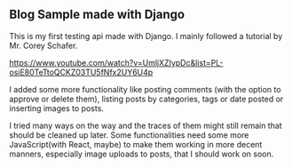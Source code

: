 ## Blog Sample made with Django

This is my first testing api made with Django. I mainly followed a tutorial by Mr. Corey Schafer.

https://www.youtube.com/watch?v=UmljXZIypDc&list=PL-osiE80TeTtoQCKZ03TU5fNfx2UY6U4p

I added some more functionality like posting comments (with the option to approve or delete them), listing posts by categories, tags or date posted or inserting images to posts.

I tried many ways on the way and the traces of them might still remain that should be cleaned up later. Some functionalities need some more JavaScript(with React, maybe) to make them working in more decent manners, especially image uploads to posts, that I should work on soon. 